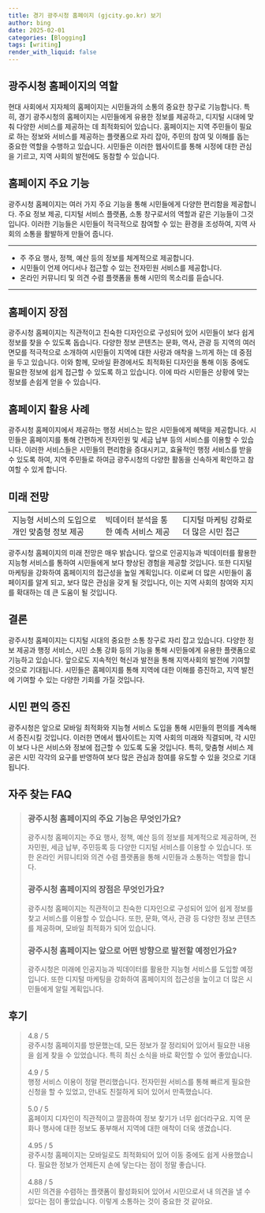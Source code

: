 ```yaml
---
title: 경기 광주시청 홈페이지 (gjcity.go.kr) 보기
author: bing
date: 2025-02-01
categories: [Blogging]
tags: [writing]
render_with_liquid: false
---
```



<h2 id='광주시청 홈페이지의 역할'>광주시청 홈페이지의 역할</h2>

<p>현대 사회에서 지자체의 홈페이지는 시민들과의 소통의 중요한 창구로 기능합니다. 특히, 경기 광주시청의 홈페이지는 시민들에게 유용한 정보를 제공하고, 디지털 시대에 맞춰 다양한 서비스를 제공하는 데 최적화되어 있습니다. 홈페이지는 지역 주민들이 필요로 하는 정보와 서비스를 제공하는 플랫폼으로 자리 잡아, 주민의 참여 및 이해를 돕는 중요한 역할을 수행하고 있습니다. 시민들은 이러한 웹사이트를 통해 시정에 대한 관심을 기르고, 지역 사회의 발전에도 동참할 수 있습니다.</p>

<h2 id='홈페이지 주요 기능'>홈페이지 주요 기능</h2>

<p>광주시청 홈페이지는 여러 가지 주요 기능을 통해 시민들에게 다양한 편리함을 제공합니다. 주요 정보 제공, 디지털 서비스 플랫폼, 소통 창구로서의 역할과 같은 기능들이 그것입니다. 이러한 기능들은 시민들이 적극적으로 참여할 수 있는 환경을 조성하여, 지역 사회의 소통을 활발하게 만들어 줍니다.</p>

<hr />

<ul>
    <li>주 주요 행사, 정책, 예산 등의 정보를 체계적으로 제공합니다.</li>
    <li>시민들이 언제 어디서나 접근할 수 있는 전자민원 서비스를 제공합니다.</li>
    <li>온라인 커뮤니티 및 의견 수렴 플랫폼을 통해 시민의 목소리를 듣습니다.</li>
</ul>

<hr />

<h2 id='홈페이지 장점'>홈페이지 장점</h2>

<p>광주시청 홈페이지는 직관적이고 친숙한 디자인으로 구성되어 있어 시민들이 보다 쉽게 정보를 찾을 수 있도록 돕습니다. 다양한 정보 콘텐츠는 문화, 역사, 관광 등 지역의 여러 면모를 적극적으로 소개하여 시민들이 지역에 대한 사랑과 애착을 느끼게 하는 데 중점을 두고 있습니다. 이와 함께, 모바일 환경에서도 최적화된 디자인을 통해 이동 중에도 필요한 정보에 쉽게 접근할 수 있도록 하고 있습니다. 이에 따라 시민들은 상황에 맞는 정보를 손쉽게 얻을 수 있습니다.</p>

<h2 id='홈페이지 활용 사례'>홈페이지 활용 사례</h2>

<p>광주시청 홈페이지에서 제공하는 행정 서비스는 많은 시민들에게 혜택을 제공합니다. 시민들은 홈페이지를 통해 간편하게 전자민원 및 세금 납부 등의 서비스를 이용할 수 있습니다. 이러한 서비스들은 시민들의 편리함을 증대시키고, 효율적인 행정 서비스를 받을 수 있도록 하여, 지역 주민들로 하여금 광주시청의 다양한 활동을 신속하게 확인하고 참여할 수 있게 합니다.</p>

<h2 id='미래 전망'>미래 전망</h2>

<table>
    <tr>
        <td>지능형 서비스의 도입으로 개인 맞춤형 정보 제공</td>
        <td>빅데이터 분석을 통한 예측 서비스 제공</td>
        <td>디지털 마케팅 강화로 더 많은 시민 접근</td>
    </tr>
</table>

<p>광주시청 홈페이지의 미래 전망은 매우 밝습니다. 앞으로 인공지능과 빅데이터를 활용한 지능형 서비스를 통하여 시민들에게 보다 향상된 경험을 제공할 것입니다. 또한 디지털 마케팅을 강화하여 홈페이지의 접근성을 높일 계획입니다. 이로써 더 많은 시민들이 홈페이지를 알게 되고, 보다 많은 관심을 갖게 될 것입니다, 이는 지역 사회의 참여와 지지를 확대하는 데 큰 도움이 될 것입니다.</p>

<h2 id='결론'>결론</h2>

<p>광주시청 홈페이지는 디지털 시대의 중요한 소통 창구로 자리 잡고 있습니다. 다양한 정보 제공과 행정 서비스, 시민 소통 강화 등의 기능을 통해 시민들에게 유용한 플랫폼으로 기능하고 있습니다. 앞으로도 지속적인 혁신과 발전을 통해 지역사회의 발전에 기여할 것으로 기대됩니다. 시민들은 홈페이지를 통해 지역에 대한 이해를 증진하고, 지역 발전에 기여할 수 있는 다양한 기회를 가질 것입니다.</p>

<h2 id='시민 편익 증진'>시민 편익 증진</h2>

<p>광주시청은 앞으로 모바일 최적화와 지능형 서비스 도입을 통해 시민들의 편의를 계속해서 증진시킬 것입니다. 이러한 면에서 웹사이트는 지역 사회의 미래와 직결되며, 각 시민이 보다 나은 서비스와 정보에 접근할 수 있도록 도울 것입니다. 특히, 맞춤형 서비스 제공은 시민 각각의 요구를 반영하여 보다 많은 관심과 참여를 유도할 수 있을 것으로 기대됩니다.</p>


<h2 id='자주_찾는_FAQ'>자주 찾는 FAQ</h2>
<div itemscope="" itemtype="https://schema.org/FAQPage"> 
<blockquote> 
<div itemscope="" itemprop="mainEntity" itemtype="https://schema.org/Question"> 
<h3 itemprop="name">광주시청 홈페이지의 주요 기능은 무엇인가요?</h3> 
<div itemscope="" itemprop="acceptedAnswer" itemtype="https://schema.org/Answer"> 
<span itemprop="text"> 
<p>광주시청 홈페이지는 주요 행사, 정책, 예산 등의 정보를 체계적으로 제공하며, 전자민원, 세금 납부, 주민등록 등 다양한 디지털 서비스를 이용할 수 있습니다. 또한 온라인 커뮤니티와 의견 수렴 플랫폼을 통해 시민들과 소통하는 역할을 합니다.</p> 
</span> 
</div> 
</div> 

<div itemscope="" itemprop="mainEntity" itemtype="https://schema.org/Question"> 
<h3 itemprop="name">광주시청 홈페이지의 장점은 무엇인가요?</h3> 
<div itemscope="" itemprop="acceptedAnswer" itemtype="https://schema.org/Answer"> 
<span itemprop="text"> 
<p>광주시청 홈페이지는 직관적이고 친숙한 디자인으로 구성되어 있어 쉽게 정보를 찾고 서비스를 이용할 수 있습니다. 또한, 문화, 역사, 관광 등 다양한 정보 콘텐츠를 제공하며, 모바일 최적화가 되어 있습니다.</p> 
</span> 
</div> 
</div> 

<div itemscope="" itemprop="mainEntity" itemtype="https://schema.org/Question"> 
<h3 itemprop="name">광주시청 홈페이지는 앞으로 어떤 방향으로 발전할 예정인가요?</h3> 
<div itemscope="" itemprop="acceptedAnswer" itemtype="https://schema.org/Answer"> 
<span itemprop="text"> 
<p>광주시청은 미래에 인공지능과 빅데이터를 활용한 지능형 서비스를 도입할 예정입니다. 또한 디지털 마케팅을 강화하여 홈페이지의 접근성을 높이고 더 많은 시민들에게 알릴 계획입니다.</p> 
</span> 
</div> 
</div> 
</blockquote> 
</div>
<h2 id='후기'>후기</h2>
<div itemscope itemtype="https://schema.org/Product">
  <blockquote>
  <div itemprop="review" itemscope itemtype="https://schema.org/Review">
      <div itemprop="reviewRating" itemscope itemtype="https://schema.org/Rating"> <span itemprop="ratingValue">4.8</span> / <span itemprop="bestRating">5</span> </div>
      <span itemprop="reviewBody">광주시청 홈페이지를 방문했는데, 모든 정보가 잘 정리되어 있어서 필요한 내용을 쉽게 찾을 수 있었습니다. 특히 최신 소식을 바로 확인할 수 있어 좋았습니다.</span>
  </div>
  <br>
  <div itemprop="review" itemscope itemtype="https://schema.org/Review">
      <div itemprop="reviewRating" itemscope itemtype="https://schema.org/Rating"> <span itemprop="ratingValue">4.9</span> / <span itemprop="bestRating">5</span> </div>
      <span itemprop="reviewBody">행정 서비스 이용이 정말 편리했습니다. 전자민원 서비스를 통해 빠르게 필요한 신청을 할 수 있었고, 안내도 친절하게 되어 있어서 만족했습니다.</span>
  </div>
  <br>
  <div itemprop="review" itemscope itemtype="https://schema.org/Review">
      <div itemprop="reviewRating" itemscope itemtype="https://schema.org/Rating"> <span itemprop="ratingValue">5.0</span> / <span itemprop="bestRating">5</span> </div>
      <span itemprop="reviewBody">홈페이지 디자인이 직관적이고 깔끔하여 정보 찾기가 너무 쉽더라구요. 지역 문화나 행사에 대한 정보도 풍부해서 지역에 대한 애착이 더욱 생겼습니다.</span>
  </div>
  <br>
  <div itemprop="review" itemscope itemtype="https://schema.org/Review">
      <div itemprop="reviewRating" itemscope itemtype="https://schema.org/Rating"> <span itemprop="ratingValue">4.95</span> / <span itemprop="bestRating">5</span> </div>
      <span itemprop="reviewBody">광주시청 홈페이지는 모바일로도 최적화되어 있어 이동 중에도 쉽게 사용했습니다. 필요한 정보가 언제든지 손에 닿는다는 점이 정말 좋습니다.</span>
  </div>
  <br>
  <div itemprop="review" itemscope itemtype="https://schema.org/Review">
      <div itemprop="reviewRating" itemscope itemtype="https://schema.org/Rating"> <span itemprop="ratingValue">4.88</span> / <span itemprop="bestRating">5</span> </div>
      <span itemprop="reviewBody">시민 의견을 수렴하는 플랫폼이 활성화되어 있어서 시민으로서 내 의견을 낼 수 있다는 점이 좋았습니다. 이렇게 소통하는 것이 중요한 것 같아요.</span>
  </div>
  </blockquote>
</div>
